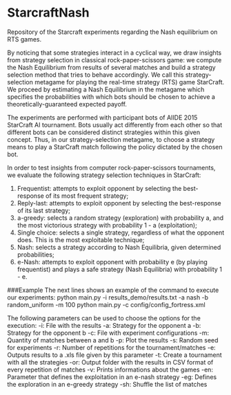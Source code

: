 # StarcraftNash
Repository of the Starcraft experiments regarding the Nash equilibrium on RTS games. 

By noticing that some strategies interact in a cyclical way, we draw insights from strategy selection in classical rock-paper-scissors game: we compute the Nash Equilibrium from results of several matches and build a strategy selection method that tries to behave accordingly.
We call this strategy-selection metagame for playing the real-time strategy (RTS) game StarCraft. We proceed by estimating a Nash Equilibrium in the metagame which specifies the probabilities with which bots should be chosen to achieve a theoretically-guaranteed expected payoff.

The experiments are performed with participant bots of AIIDE 2015 StarCraft AI tournament. Bots usually act differently from each other so that different bots can be considered distinct strategies within this given concept. Thus, in our strategy-selection metagame, to choose a strategy means to play a StarCraft match following the policy dictated by the chosen bot.

In order to test insights from computer rock-paper-scissors tournaments, we evaluate the following strategy selection techniques in StarCraft:
1. Frequentist: attempts to exploit opponent by selecting the best-response of its most frequent strategy;
2. Reply-last: attempts to exploit opponent by selecting the best-response of its last strategy;
3. a-greedy: selects a random strategy (exploration) with probability a, and the most victorious strategy with probability 1 - a (exploitation);
4. Single choice: selects a single strategy, regardless of what the opponent does. This is the most exploitable technique;
5. Nash: selects a strategy according to Nash Equilibria, given determined probabilities;
6. e-Nash: attempts to exploit opponent with probability e (by playing frequentist) and plays a safe strategy (Nash Equilibria) with probability 1 - e.

###Example
The next lines shows an example of the command to execute our experiments:
    python main.py -i results_demo/results.txt -a nash -b random_uniform -m 100
	python main.py -c config/config_fortress.xml

The following parameters can be used to choose the options for the execution:
    -i: File with the results
    -a: Strategy for the opponent a
    -b: Strategy for the opponent b
	-c: File with experiment configurations
    -m: Quantity of matches between a and b
    -p: Plot the results
	-s: Random seed for experiments
	-r: Number of repetitions for the tournament/matches
	-e: Outputs results to a .xls file given by this parameter
    -t: Create a tournament with all the strategies
	-or: Output folder with the results in CSV format of every repetition of matches
	-v: Prints informations about the games
	-en: Parameter that defines the exploitation in an e-nash strategy
	-eg: Defines the exploration in an e-greedy strategy
	-sh: Shuffle the list of matches